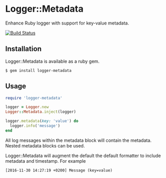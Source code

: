 # Logger::Metadata

Enhance Ruby logger with support for key-value metadata.

[![Build Status](https://travis-ci.org/smartlyio/logger-metadata.svg?branch=master)](https://travis-ci.org/smartlyio/logger-metadata)

## Installation

Logger::Metadata is available as a ruby gem.

    $ gem install logger-metadata

## Usage

```ruby
require 'logger-metadata'

logger = Logger.new
Logger::Metadata.inject(logger)

logger.metadata(key: 'value') do
  logger.info('message')
end
```

All log messages within the metadata block will contain the metadata. Nested
metadata blocks can be used.

Logger::Metadata will augment the default the default formatter to include
metadata and timestamp. For example

```
[2016-11-30 14:27:19 +0200] Message (key=value)
```
